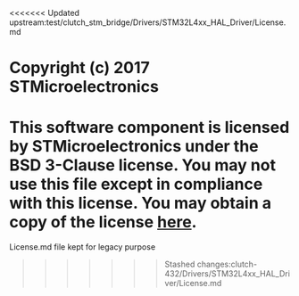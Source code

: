 <<<<<<< Updated upstream:test/clutch_stm_bridge/Drivers/STM32L4xx_HAL_Driver/License.md
# Copyright (c) 2017 STMicroelectronics

This software component is licensed by STMicroelectronics under the **BSD 3-Clause** license. You may not use this file except in compliance with this license. You may obtain a copy of the license [here](https://opensource.org/licenses/BSD-3-Clause).
=======
License.md file kept for legacy purpose
>>>>>>> Stashed changes:clutch-432/Drivers/STM32L4xx_HAL_Driver/License.md
